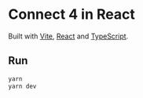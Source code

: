 # Connect 4 in React

Built with [Vite](https://vitejs.dev/), [React](https://reactjs.org/) and [TypeScript](https://www.typescriptlang.org/).

## Run

```bash
yarn
yarn dev
```
